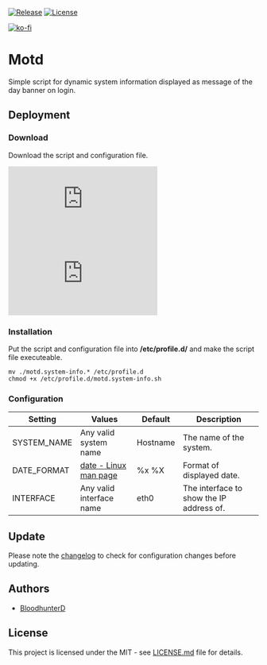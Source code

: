 [![Release](https://img.shields.io/github/v/release/bloodhunterd/motd?style=for-the-badge)](https://github.com/bloodhunterd/motd/releases)
[![License](https://img.shields.io/github/license/bloodhunterd/motd?style=for-the-badge)](https://github.com/bloodhunterd/motd/blob/master/LICENSE)

[![ko-fi](https://www.ko-fi.com/img/githubbutton_sm.svg)](https://ko-fi.com/P5P51U5SZ)

# Motd

Simple script for dynamic system information displayed as message of the day banner on login.

## Deployment

### Download

Download the script and configuration file.

[![Script](https://img.shields.io/github/size/bloodhunterd/motd/motd.system-info.sh?label=Script&style=for-the-badge)](https://github.com/bloodhunterd/motd/blob/master/motd.system-info.sh)
[![Configuration](https://img.shields.io/github/size/bloodhunterd/motd/motd.system-info.conf?label=Configuration&style=for-the-badge)](https://github.com/bloodhunterd/motd/blob/master/motd.system-info.conf)

### Installation

Put the script and configuration file into **/etc/profile.d/** and make the script file executeable.

```
mv ./motd.system-info.* /etc/profile.d
chmod +x /etc/profile.d/motd.system-info.sh
```

### Configuration

| Setting | Values | Default | Description
|--- |--- |--- |---
| SYSTEM_NAME | Any valid system name | Hostname | The name of the system.
| DATE_FORMAT | [date - Linux man page](https://linux.die.net/man/1/date) | %x %X | Format of displayed date.
| INTERFACE | Any valid interface name | eth0 | The interface to show the IP address of.

## Update

Please note the [changelog](https://github.com/bloodhunterd/motd/blob/master/CHANGELOG.md) to check for configuration changes before updating.

## Authors

* [BloodhunterD](https://github.com/bloodhunterd)

## License

This project is licensed under the MIT - see [LICENSE.md](https://github.com/bloodhunterd/motd/blob/master/LICENSE) file for details.

